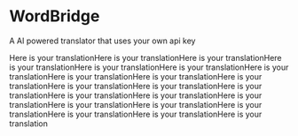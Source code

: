 # WordBridge
A AI powered translator that uses your own api key 

Here is your translationHere is your translationHere is your translationHere is your translationHere is your translationHere is your translationHere is your translationHere is your translationHere is your translationHere is your translationHere is your translationHere is your translationHere is your translationHere is your translationHere is your translationHere is your translationHere is your translationHere is your translationHere is your translationHere is your translationHere is your translationHere is your translation